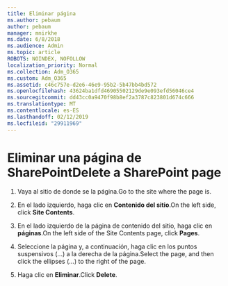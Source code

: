 ```yaml
---
title: Eliminar página
ms.author: pebaum
author: pebaum
manager: mnirkhe
ms.date: 6/8/2018
ms.audience: Admin
ms.topic: article
ROBOTS: NOINDEX, NOFOLLOW
localization_priority: Normal
ms.collection: Adm_O365
ms.custom: Adm_O365
ms.assetid: c46c757e-d2e6-46e9-95b2-5b47bb4bd572
ms.openlocfilehash: 43624ba1dfd46905502129de9e093efd56046ce4
ms.sourcegitcommit: dd43cc0a9470f98b8ef2a3787c823801d674c666
ms.translationtype: MT
ms.contentlocale: es-ES
ms.lasthandoff: 02/12/2019
ms.locfileid: "29911969"
---
```

# <a name="delete-a-sharepoint-page"></a><span data-ttu-id="cf30e-102">Eliminar una página de SharePoint</span><span class="sxs-lookup"><span data-stu-id="cf30e-102">Delete a SharePoint page</span></span>

1. <span data-ttu-id="cf30e-103">Vaya al sitio de donde se la página.</span><span class="sxs-lookup"><span data-stu-id="cf30e-103">Go to the site where the page is.</span></span>
    
2. <span data-ttu-id="cf30e-104">En el lado izquierdo, haga clic en **Contenido del sitio**.</span><span class="sxs-lookup"><span data-stu-id="cf30e-104">On the left side, click **Site Contents**.</span></span>
    
3. <span data-ttu-id="cf30e-105">En el lado izquierdo de la página de contenido del sitio, haga clic en **páginas**.</span><span class="sxs-lookup"><span data-stu-id="cf30e-105">On the left side of the Site Contents page, click **Pages**.</span></span>
    
4. <span data-ttu-id="cf30e-106">Seleccione la página y, a continuación, haga clic en los puntos suspensivos (...) a la derecha de la página.</span><span class="sxs-lookup"><span data-stu-id="cf30e-106">Select the page, and then click the ellipses (...) to the right of the page.</span></span>
    
5. <span data-ttu-id="cf30e-107">Haga clic en **Eliminar**.</span><span class="sxs-lookup"><span data-stu-id="cf30e-107">Click **Delete**.</span></span>
    

